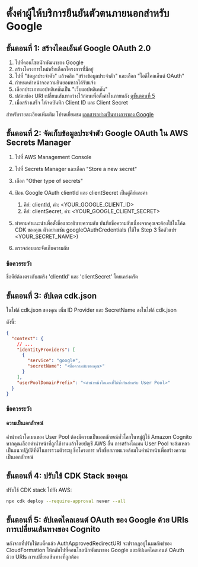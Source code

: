 # ตั้งค่าผู้ให้บริการยืนยันตัวตนภายนอกสำหรับ Google

## ขั้นตอนที่ 1: สร้างไคลเอ็นต์ Google OAuth 2.0

1. ไปที่คอนโซลนักพัฒนาของ Google
2. สร้างโครงการใหม่หรือเลือกโครงการที่มีอยู่
3. ไปที่ "ข้อมูลประจำตัว" แล้วคลิก "สร้างข้อมูลประจำตัว" และเลือก "ไอดีไคลเอ็นต์ OAuth"
4. กำหนดค่าหน้าจอความยินยอมหากได้รับแจ้ง
5. เลือกประเภทแอปพลิเคชันเป็น "เว็บแอปพลิเคชัน"
6. ปล่อยช่อง URI เปลี่ยนเส้นทางว่างไว้ก่อนเพื่อตั้งค่าในภายหลัง [ดูขั้นตอนที่ 5](#step-5-update-google-oauth-client-with-cognito-redirect-uris)
7. เมื่อสร้างเสร็จ ให้จดบันทึก Client ID และ Client Secret

สำหรับรายละเอียดเพิ่มเติม โปรดเยี่ยมชม [เอกสารอย่างเป็นทางการของ Google](https://support.google.com/cloud/answer/6158849?hl=en)

## ขั้นตอนที่ 2: จัดเก็บข้อมูลประจำตัว Google OAuth ใน AWS Secrets Manager

1. ไปที่ AWS Management Console
2. ไปที่ Secrets Manager และเลือก "Store a new secret"
3. เลือก "Other type of secrets"
4. ป้อน Google OAuth clientId และ clientSecret เป็นคู่คีย์และค่า

   1. คีย์: clientId, ค่า: <YOUR_GOOGLE_CLIENT_ID>
   2. คีย์: clientSecret, ค่า: <YOUR_GOOGLE_CLIENT_SECRET>

5. ทำตามคำแนะนำเพื่อตั้งชื่อและอธิบายความลับ บันทึกชื่อความลับเนื่องจากคุณจะต้องใช้ในโค้ด CDK ของคุณ ตัวอย่างเช่น googleOAuthCredentials (ใช้ใน Step 3 ชื่อตัวแปร <YOUR_SECRET_NAME>)
6. ตรวจสอบและจัดเก็บความลับ

### ข้อควรระวัง

ชื่อคีย์ต้องตรงกับสตริง 'clientId' และ 'clientSecret' โดยเคร่งครัด

## ขั้นตอนที่ 3: อัปเดต cdk.json

ในไฟล์ cdk.json ของคุณ เพิ่ม ID Provider และ SecretName ลงในไฟล์ cdk.json

ดังนี้:

```json
{
  "context": {
    // ...
    "identityProviders": [
      {
        "service": "google",
        "secretName": "<ชื่อความลับของคุณ>"
      }
    ],
    "userPoolDomainPrefix": "<คำนำหน้าโดเมนที่ไม่ซ้ำกันสำหรับ User Pool>"
  }
}
```

### ข้อควรระวัง

#### ความเป็นเอกลักษณ์

คำนำหน้าโดเมนของ User Pool ต้องมีความเป็นเอกลักษณ์ทั่วโลกในหมู่ผู้ใช้ Amazon Cognito หากคุณเลือกคำนำหน้าที่ถูกใช้งานแล้วโดยบัญชี AWS อื่น การสร้างโดเมน User Pool จะล้มเหลว เป็นแนวปฏิบัติที่ดีในการรวมตัวระบุ ชื่อโครงการ หรือชื่อสภาพแวดล้อมในคำนำหน้าเพื่อสร้างความเป็นเอกลักษณ์

## ขั้นตอนที่ 4: ปรับใช้ CDK Stack ของคุณ

ปรับใช้ CDK stack ไปยัง AWS:

```sh
npx cdk deploy --require-approval never --all
```

## ขั้นตอนที่ 5: อัปเดตไคลเอนต์ OAuth ของ Google ด้วย URIs การเปลี่ยนเส้นทางของ Cognito

หลังจากที่ปรับใช้สแต็คแล้ว AuthApprovedRedirectURI จะปรากฏอยู่ในผลลัพธ์ของ CloudFormation ให้กลับไปที่คอนโซลนักพัฒนาของ Google และอัปเดตไคลเอนต์ OAuth ด้วย URIs การเปลี่ยนเส้นทางที่ถูกต้อง